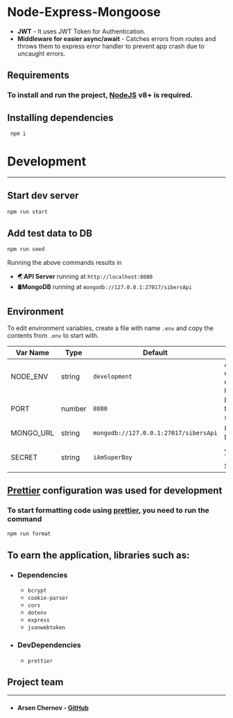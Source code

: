 # Node-Express-Mongoose

- **JWT** - It uses JWT Token for Authentication.
- **Middleware for easier async/await** - Catches errors from routes and throws them to express error handler to prevent app crash due to uncaught errors.

## Requirements

### To install and run the project, [NodeJS](https://nodejs.org/en) v8+ is required.

## Installing dependencies

```bash
 npm i
```

# Development

---

## Start dev server

```bash
npm run start
```

## Add test data to DB

```bash
npm run seed
```

Running the above commands results in

- 🌏**API Server** running at `http://localhost:8080`
- 🛢️**MongoDB** running at `mongodb://127.0.0.1:27017/sibersApi`

## Environment

To edit environment variables, create a file with name `.env` and copy the contents from `.env` to start with.

| Var Name  | Type   | Default                                 | Description                               |
| --------- | ------ | --------------------------------------- | ----------------------------------------- |
| NODE_ENV  | string | `development`                           | API runtime environment. eg: `production` |
| PORT      | number | `8080`                                  | Port to run the API server on             |
| MONGO_URL | string | `mongodb://127.0.0.1:27017/sibersApi`   | URL for MongoDB                           |
| SECRET    | string | `iAmSuperBoy`                           | JWT Token's Secret Key                    |

## [Prettier](https://prettier.io/) configuration was used for development

### To start formatting code using [prettier](https://prettier.io/), you need to run the command

```bash
npm run format
```

## To earn the application, libraries such as:

- ### Dependencies

  - `bcrypt`
  - `cookie-parser`
  - `cors`
  - `dotenv`
  - `express`
  - `jsonwebtoken`

- ### DevDependencies

  - `prettier`

## Project team

---

+ ####  Arsen Chernov - [GitHub](https://github.com/SwireLGD)